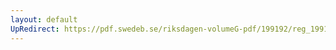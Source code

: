 ```yaml
---
layout: default
UpRedirect: https://pdf.swedeb.se/riksdagen-volumeG-pdf/199192/reg_199192/reg_199192_0385.pdf
---
```


